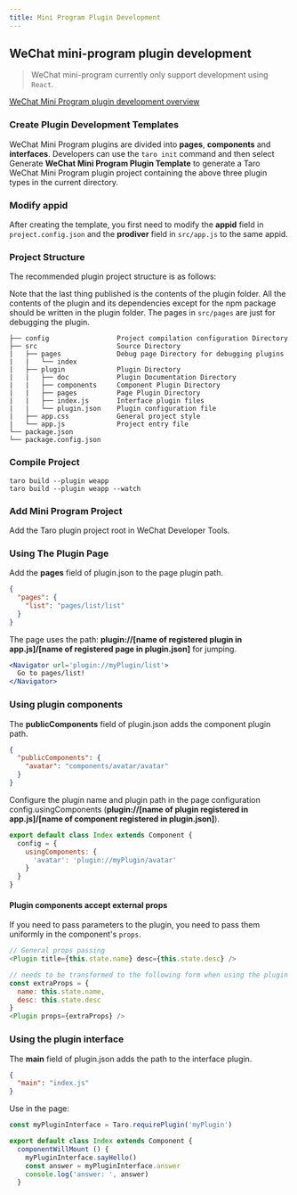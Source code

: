 ```yaml
---
title: Mini Program Plugin Development
---
```


## WeChat mini-program plugin development

> WeChat mini-program currently only support development using `React`.

[WeChat Mini Program plugin development overview](https://developers.weixin.qq.com/miniprogram/dev/framework/plugin/)

### Create Plugin Development Templates

WeChat Mini Program plugins are divided into **pages**, **components** and **interfaces**. Developers can use the `taro init` command and then select Generate **WeChat  Mini Program Plugin Template** to generate a Taro WeChat  Mini Program plugin project containing the above three plugin types in the current directory.

### Modify appid

After creating the template, you first need to modify the **appid** field in `project.config.json` and the **prodiver** field in `src/app.js` to the same appid.

### Project Structure

The recommended plugin project structure is as follows:

Note that the last thing published is the contents of the plugin folder. All the contents of the plugin and its dependencies except for the npm package should be written in the plugin folder. The pages in `src/pages` are just for debugging the plugin.

    ├── config                 Project compilation configuration Directory
    ├── src                    Source Directory
    |   ├── pages              Debug page Directory for debugging plugins
    |   |   └── index          
    |   ├── plugin             Plugin Directory
    |   |   ├── doc            Plugin Documentation Directory
    |   |   ├── components     Component Plugin Directory
    |   |   ├── pages          Page Plugin Directory
    |   |   ├── index.js       Interface plugin files
    |   |   └── plugin.json    Plugin configuration file
    |   ├── app.css            General project style
    |   └── app.js             Project entry file
    └── package.json
    └── package.config.json

### Compile Project

```bin
taro build --plugin weapp
taro build --plugin weapp --watch
```

### Add Mini Program Project

Add the Taro plugin project root in WeChat Developer Tools.

### Using The Plugin Page

Add the **pages** field of plugin.json to the page plugin path.

```json title="plugin.json"
{
  "pages": {
    "list": "pages/list/list"
  }
}
```

The page uses the path: **plugin://[name of registered plugin in app.js]/[name of registered page in plugin.json]** for jumping.

```jsx {1}
<Navigator url='plugin://myPlugin/list'>
  Go to pages/list!
</Navigator>
```

### Using plugin components

The **publicComponents** field of plugin.json adds the component plugin path.

```json title="plugin.json"
{
  "publicComponents": {
    "avatar": "components/avatar/avatar"
  }
}
```

Configure the plugin name and plugin path in the page configuration config.usingComponents (**plugin://[name of plugin registered in app.js]/[name of component registered in plugin.json]**).

```jsx {4}
export default class Index extends Component {
  config = {
    usingComponents: {
      'avatar': 'plugin://myPlugin/avatar'
    }
  }
}
```

#### Plugin components accept external props

If you need to pass parameters to the plugin, you need to pass them uniformly in the component's `props`.

```js
// General props passing
<Plugin title={this.state.name} desc={this.state.desc} />

// needs to be transformed to the following form when using the plugin component.
const extraProps = {
  name: this.state.name,
  desc: this.state.desc
}
<Plugin props={extraProps} />
```

### Using the plugin interface

The **main** field of plugin.json adds the path to the interface plugin.

```json title="plugin.json"
{
  "main": "index.js"
}
```

Use in the page:

```jsx
const myPluginInterface = Taro.requirePlugin('myPlugin')

export default class Index extends Component {
  componentWillMount () {
    myPluginInterface.sayHello()
    const answer = myPluginInterface.answer
    console.log('answer: ', answer)
  }
```
